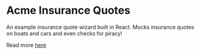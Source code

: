 # Acme Insurance Quotes

An example insurance quote wizard built in React. Mocks insurance quotes on boats and cars and even checks for piracy!

Read more [here](https://medium.com/@l_e/writing-a-wizard-in-react-8dafbce6db07)
